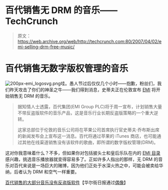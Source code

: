 # 百代销售无 DRM 的音乐——TechCrunch

> 原文：<https://web.archive.org/web/http://techcrunch.com:80/2007/04/02/emi-selling-drm-free-music/>

# 百代销售无数字版权管理的音乐

![200px-emi_logosvg.png](img/c32222d58dfd46f0a70c1ed2ca4de21d.png)哇。愚人节过后仅仅几个小时——抱歉，粉丝们，我们昨天攻击了你们的神圣之牛——我们得到消息，史蒂夫正在伦敦宣布 [EMI](https://web.archive.org/web/20210301004834/http://en.wikipedia.org/wiki/EMI) 将开始销售无 DRM 的音乐。

> 据知情人士透露，百代集团(EMI Group PLC)将于周一宣布，计划销售大量不带反盗版软件的音乐产品，这是音乐行业长期反盗版策略的一个重大逆转。
> 
> 这家总部位于伦敦的音乐公司将在苹果公司首席执行官史蒂夫·乔布斯出席的新闻发布会上宣布这一消息。百代将通过苹果的 iTunes 商店，也可能通过其他在线渠道销售没有该软件的歌曲，即所谓的数字版权管理(DRM)。

这对你我意味着什么？不多，但如果你对包括披头士和皇后乐队在内的 [EMI 目录](https://web.archive.org/web/20210301004834/http://www.emimusicpub.com/worldwide/music/catalog_home.html)感兴趣，挑选音乐播放器就变得容易多了。正如许多人指出的那样，无 DRM 的音乐对百代来说是一场巨大的赌博，因为他们正处于水深火热之中，可能会被卖给华纳，后者认为 DRM 和空气一样重要。

[百代销售的大部分音乐没有反盗版软件](https://web.archive.org/web/20210301004834/http://online.wsj.com/article/SB117547255583356319.html?mod=rss_whats_news_technology)【华尔街日报通过[偶像](https://web.archive.org/web/20210301004834/http://idolator.com/tunes/emi/one-down-emi-teams-up-with-apple-becomes-first-major-to-drop-drm-248780.php)】